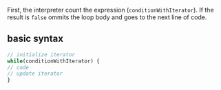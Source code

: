 First, the interpreter count the expression (`conditionWithIterator`). If the result is `false` ommits the loop body and goes to the next line of code.

## basic syntax

```javascript
// initialize iterator
while(conditionWithIterator) {
// code
// update iterator
}
```